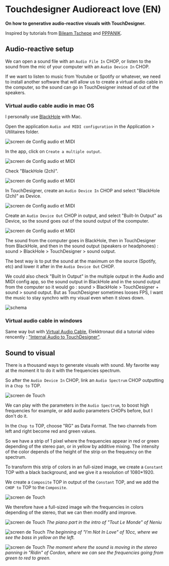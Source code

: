 # Touchdesigner Audioreact love (EN)

**On how to generative audio-reactive visuals with TouchDesigner.**

Inspired by tutorials from [Bileam Tschepe](https://www.youtube.com/@elekktronaut) and [PPPANIK](https://www.youtube.com/@pppanik2040).

## Audio-reactive setup

We can open a sound file with an `Audio File In` CHOP, or listen to the sound from the mic of your computer with an `Audio Device In` CHOP.

If we want to listen to music from Youtube or Spotify or whatever, we need to install another software that will allow us to create a virtual audio cable in the computer, so the sound can go in TouchDesigner instead of out of the speakers.

### Virtual audio cable audio in mac OS
I personally use [BlackHole](https://existential.audio/blackhole/) with Mac.

Open the application `Audio and MIDI configuration` in the Application > Utilitaires folder.

![screen de Config audio et MIDI](./images/screen1.png)

In the app, click on `Create a multiple output`.

![screen de Config audio et MIDI](./images/screen2.png)

Check "BlackHole (2ch)".

![screen de Config audio et MIDI](./images/screen3.png)

In TouchDesigner, create an `Audio Device In` CHOP and select "BlackHole (2ch)" as Device.

![screen de Config audio et MIDI](./images/screen4.png)

Create an `Audio Device Out` CHOP in output, and select "Built-In Output" as Device, so the sound goes out of the sound output of the coomputer.

![screen de Config audio et MIDI](./images/screen5.png)

The sound from the computer goes in BlackHole, then in TouchDesigner from BlackHole, and then in the sound output (speakers or headphones) : sound > BlackHole > TouchDesigner > sound output.

The best way is to put the sound at the maximum on the source (Spotify, etc) and lower it after in the `Audio Device Out` CHOP.

We could also check "Built In Output" in the multiple output in the Audio and MIDI config app, so the sound output in BlackHole and in the sound output from the computer so it would go : sound > BlackHole > TouchDesigner + sound > sound output.
But as TouchDesigner sometimes looses FPS, I want the music to stay synchro with my visual even when it slows down.

![schema](./images/schemaEN.png)

 ### Virtual audio cable in windows

Same way but with [Virtual Audio Cable](https://vb-audio.com/Cable/), Elekktronaut did a tutorial video rencently : ["Internal Audio to TouchDesigner"](https://www.elekktronaut.com/tutorials/internal-audio-to-touchdesigner).

 ## Sound to visual

 There is a thousand ways to generate visuals with sound. My favorite way at the moment it to do it with the frequencies spectrum.

So after the `Audio Device In` CHOP, link an `Audio Spectrum` CHOP outputting in a `Chop to` TOP.

 ![screen de Touch](./images/screen6.png)

We can play with the parameters in the `Audio Spectrum`, to boost high frequencies for example, or add audio parameters CHOPs before, but I don't do it.

In the `Chop to` TOP, choose "RG" as Data Format. 
The two channels from left and right become red and green values.

So we have a strip of 1 pixel where the frequencies appear in red or green depending of the stereo pan, or in yellow by additive mixing.
The intensity of the color depends of the height of the strip on the frequency on the spectrum.

To transform this strip of colors in an full-sized image, we create a `Constant` TOP with a black background, and we give it a resolution of 1080*1920.

We create a `Composite` TOP in output of the `Constant` TOP, and we add the `CHOP to` TOP to the `Composite`.

 ![screen de Touch](./images/screen7.png)

We therefore have a full-sized image wih the frequencies in colors depending of the stereo, that we can then modify and improve.

 ![screen de Touch](./images/gif1.gif)
 *The piano part in the intro of "Tout Le Monde" of Neniu*

 ![screen de Touch](./images/gif2.gif)
 *The beginning of "I'm Not In Love" of 10cc, where we see the bass in yellow on the left.*

 ![screen de Touch](./images/gif3.gif)
 *The moment where the sound is moving in the stereo panning in "Ridin" of Cordon, where we can see the frequencies going from green to red to green.*
